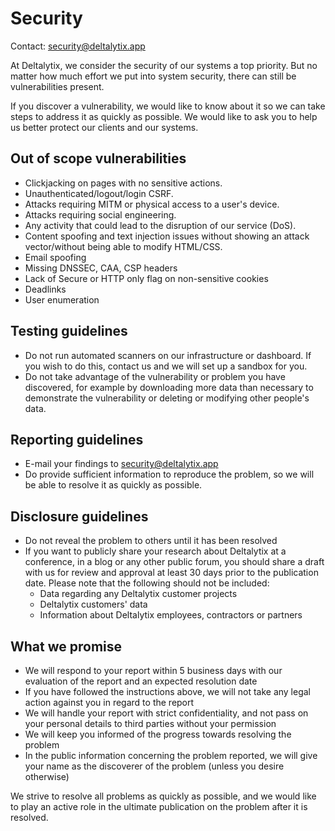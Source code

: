 # Security

Contact: [security@deltalytix.app](mailto:security@deltalytix.app)

At Deltalytix, we consider the security of our systems a top priority. But no matter
how much effort we put into system security, there can still be vulnerabilities
present.

If you discover a vulnerability, we would like to know about it so we can take
steps to address it as quickly as possible. We would like to ask you to help us
better protect our clients and our systems.

## Out of scope vulnerabilities

- Clickjacking on pages with no sensitive actions.
- Unauthenticated/logout/login CSRF.
- Attacks requiring MITM or physical access to a user's device.
- Attacks requiring social engineering.
- Any activity that could lead to the disruption of our service (DoS).
- Content spoofing and text injection issues without showing an attack vector/without being able to modify HTML/CSS.
- Email spoofing
- Missing DNSSEC, CAA, CSP headers
- Lack of Secure or HTTP only flag on non-sensitive cookies
- Deadlinks
- User enumeration

## Testing guidelines

- Do not run automated scanners on our infrastructure or dashboard. If you wish
  to do this, contact us and we will set up a sandbox for you.
- Do not take advantage of the vulnerability or problem you have discovered,
  for example by downloading more data than necessary to demonstrate the
  vulnerability or deleting or modifying other people's data.

## Reporting guidelines

- E-mail your findings to [security@deltalytix.app](mailto:security@deltalytix.app)
- Do provide sufficient information to reproduce the problem, so we will be
  able to resolve it as quickly as possible.

## Disclosure guidelines

- Do not reveal the problem to others until it has been resolved
- If you want to publicly share your research about Deltalytix at a conference, in a blog or any other public forum, you should share a draft with us for review and approval at least 30 days prior to the publication date. Please note that the following should not be included:
    - Data regarding any Deltalytix customer projects
    - Deltalytix customers' data
    - Information about Deltalytix employees, contractors or partners

## What we promise

- We will respond to your report within 5 business days with our evaluation of
  the report and an expected resolution date
- If you have followed the instructions above, we will not take any legal
  action against you in regard to the report
- We will handle your report with strict confidentiality, and not pass on your
  personal details to third parties without your permission
- We will keep you informed of the progress towards resolving the problem
- In the public information concerning the problem reported, we will give your
  name as the discoverer of the problem (unless you desire otherwise)

We strive to resolve all problems as quickly as possible, and we would like to
play an active role in the ultimate publication on the problem after it is resolved.